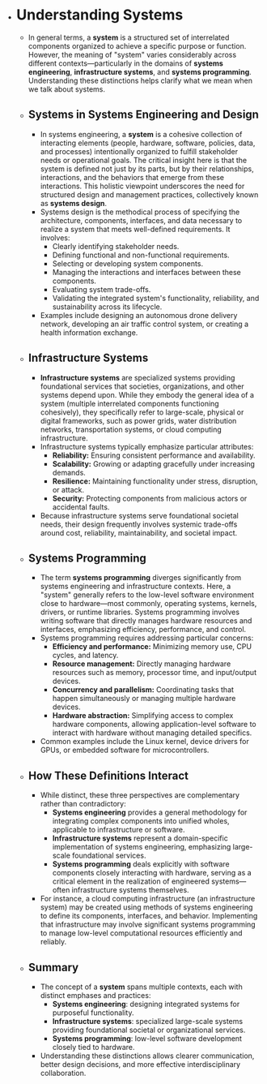 - # Understanding Systems
  - In general terms, a **system** is a structured set of interrelated components organized to achieve a specific purpose or function. However, the meaning of "system" varies considerably across different contexts—particularly in the domains of **systems engineering**, **infrastructure systems**, and **systems programming**. Understanding these distinctions helps clarify what we mean when we talk about systems.
  - ## Systems in Systems Engineering and Design
    - In systems engineering, a **system** is a cohesive collection of interacting elements (people, hardware, software, policies, data, and processes) intentionally organized to fulfill stakeholder needs or operational goals. The critical insight here is that the system is defined not just by its parts, but by their relationships, interactions, and the behaviors that emerge from these interactions. This holistic viewpoint underscores the need for structured design and management practices, collectively known as **systems design**.
    - Systems design is the methodical process of specifying the architecture, components, interfaces, and data necessary to realize a system that meets well-defined requirements. It involves:
      - Clearly identifying stakeholder needs.
      - Defining functional and non-functional requirements.
      - Selecting or developing system components.
      - Managing the interactions and interfaces between these components.
      - Evaluating system trade-offs.
      - Validating the integrated system's functionality, reliability, and sustainability across its lifecycle.
    - Examples include designing an autonomous drone delivery network, developing an air traffic control system, or creating a health information exchange.
  - ## Infrastructure Systems
    - **Infrastructure systems** are specialized systems providing foundational services that societies, organizations, and other systems depend upon. While they embody the general idea of a system (multiple interrelated components functioning cohesively), they specifically refer to large-scale, physical or digital frameworks, such as power grids, water distribution networks, transportation systems, or cloud computing infrastructure.
    - Infrastructure systems typically emphasize particular attributes:
      - **Reliability:** Ensuring consistent performance and availability.
      - **Scalability:** Growing or adapting gracefully under increasing demands.
      - **Resilience:** Maintaining functionality under stress, disruption, or attack.
      - **Security:** Protecting components from malicious actors or accidental faults.
    - Because infrastructure systems serve foundational societal needs, their design frequently involves systemic trade-offs around cost, reliability, maintainability, and societal impact.
  - ## Systems Programming
    - The term **systems programming** diverges significantly from systems engineering and infrastructure contexts. Here, a "system" generally refers to the low-level software environment close to hardware—most commonly, operating systems, kernels, drivers, or runtime libraries. Systems programming involves writing software that directly manages hardware resources and interfaces, emphasizing efficiency, performance, and control.
    - Systems programming requires addressing particular concerns:
      - **Efficiency and performance:** Minimizing memory use, CPU cycles, and latency.
      - **Resource management:** Directly managing hardware resources such as memory, processor time, and input/output devices.
      - **Concurrency and parallelism:** Coordinating tasks that happen simultaneously or managing multiple hardware devices.
      - **Hardware abstraction:** Simplifying access to complex hardware components, allowing application-level software to interact with hardware without managing detailed specifics.
    - Common examples include the Linux kernel, device drivers for GPUs, or embedded software for microcontrollers.
  - ## How These Definitions Interact
    - While distinct, these three perspectives are complementary rather than contradictory:
      - **Systems engineering** provides a general methodology for integrating complex components into unified wholes, applicable to infrastructure or software.
      - **Infrastructure systems** represent a domain-specific implementation of systems engineering, emphasizing large-scale foundational services.
      - **Systems programming** deals explicitly with software components closely interacting with hardware, serving as a critical element in the realization of engineered systems—often infrastructure systems themselves.
    - For instance, a cloud computing infrastructure (an infrastructure system) may be created using methods of systems engineering to define its components, interfaces, and behavior. Implementing that infrastructure may involve significant systems programming to manage low-level computational resources efficiently and reliably.
  - ## Summary
    - The concept of a **system** spans multiple contexts, each with distinct emphases and practices:
      - **Systems engineering**: designing integrated systems for purposeful functionality.
      - **Infrastructure systems**: specialized large-scale systems providing foundational societal or organizational services.
      - **Systems programming**: low-level software development closely tied to hardware.
    - Understanding these distinctions allows clearer communication, better design decisions, and more effective interdisciplinary collaboration.